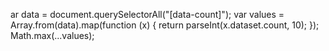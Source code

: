 ar data = document.querySelectorAll("[data-count]");
var values = Array.from(data).map(function (x) {
  return parseInt(x.dataset.count, 10);
});
Math.max(...values);
